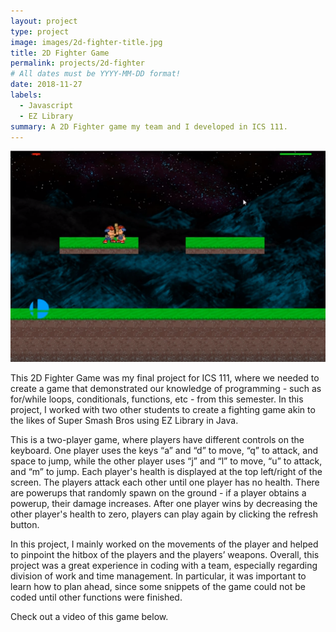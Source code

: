 ```yaml
---
layout: project
type: project
image: images/2d-fighter-title.jpg
title: 2D Fighter Game
permalink: projects/2d-fighter
# All dates must be YYYY-MM-DD format!
date: 2018-11-27
labels:
  - Javascript
  - EZ Library
summary: A 2D Fighter game my team and I developed in ICS 111.
---
```


<img class="ui medium right floated rounded image" src="../images/2d-fighter.png">

This 2D Fighter Game was my final project for ICS 111, where we needed to create a game that demonstrated our knowledge of programming - such as for/while loops, conditionals, functions, etc - from this semester. In this project, I worked with two other students to create a fighting game akin to the likes of Super Smash Bros using EZ Library in Java.

This is a two-player game, where players have different controls on the keyboard. One player uses the keys “a” and “d” to move, “q” to attack, and space to jump, while the other player uses “j” and “l” to move, “u” to attack, and “m” to jump. Each player's health is displayed at the top left/right of the screen. The players attack each other until one player has no health. There are powerups that randomly spawn on the ground - if a player obtains a powerup, their damage increases. After one player wins by decreasing the other player's health to zero, players can play again by clicking the refresh button.

In this project, I mainly worked on the movements of the player and helped to pinpoint the hitbox of the players and the players’ weapons. Overall, this project was a great experience in coding with a team, especially regarding division of work and time management. In particular, it was important to learn how to plan ahead, since some snippets of the game could not be coded until other functions were finished.

Check out a video of this game below.
<div class="ui embed" data-source="youtube" data-id="-w64P45hA1E" >
</div>
